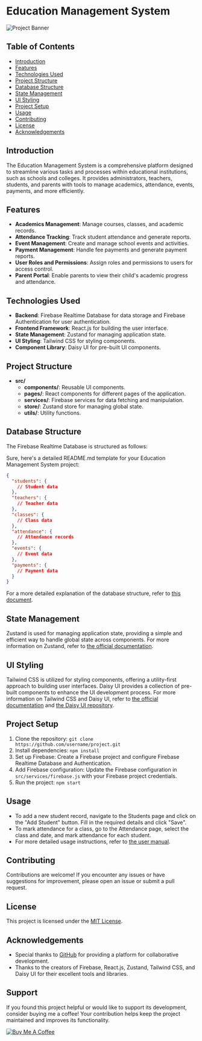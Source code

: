 # Education Management System

![Project Banner](banner.png)

## Table of Contents

- [Introduction](#introduction)
- [Features](#features)
- [Technologies Used](#technologies-used)
- [Project Structure](#project-structure)
- [Database Structure](#database-structure)
- [State Management](#state-management)
- [UI Styling](#ui-styling)
- [Project Setup](#project-setup)
- [Usage](#usage)
- [Contributing](#contributing)
- [License](#license)
- [Acknowledgements](#acknowledgements)

## Introduction

The Education Management System is a comprehensive platform designed to streamline various tasks and processes within educational institutions, such as schools and colleges. It provides administrators, teachers, students, and parents with tools to manage academics, attendance, events, payments, and more efficiently.

## Features

- **Academics Management**: Manage courses, classes, and academic records.
- **Attendance Tracking**: Track student attendance and generate reports.
- **Event Management**: Create and manage school events and activities.
- **Payment Management**: Handle fee payments and generate payment reports.
- **User Roles and Permissions**: Assign roles and permissions to users for access control.
- **Parent Portal**: Enable parents to view their child's academic progress and attendance.

## Technologies Used

- **Backend**: Firebase Realtime Database for data storage and Firebase Authentication for user authentication.
- **Frontend Framework**: React.js for building the user interface.
- **State Management**: Zustand for managing application state.
- **UI Styling**: Tailwind CSS for styling components.
- **Component Library**: Daisy UI for pre-built UI components.

## Project Structure

- **src/**
  - **components/**: Reusable UI components.
  - **pages/**: React components for different pages of the application.
  - **services/**: Firebase services for data fetching and manipulation.
  - **store/**: Zustand store for managing global state.
  - **utils/**: Utility functions.

## Database Structure

The Firebase Realtime Database is structured as follows:


Sure, here's a detailed README.md template for your Education Management System project:

```json
{
  "students": {
    // Student data
  },
  "teachers": {
    // Teacher data
  },
  "classes": {
    // Class data
  },
  "attendance": {
    // Attendance records
  },
  "events": {
    // Event data
  },
  "payments": {
    // Payment data
  }
}
```


For a more detailed explanation of the database structure, refer to [this document](link/to/database/structure.md).

## State Management

Zustand is used for managing application state, providing a simple and efficient way to handle global state across components. For more information on Zustand, refer to [the official documentation](https://github.com/pmndrs/zustand).

## UI Styling

Tailwind CSS is utilized for styling components, offering a utility-first approach to building user interfaces. Daisy UI provides a collection of pre-built components to enhance the UI development process. For more information on Tailwind CSS and Daisy UI, refer to [the official documentation](https://tailwindcss.com/) and [the Daisy UI repository](https://github.com/saadeghi/daisyui).

## Project Setup

1. Clone the repository: `git clone https://github.com/username/project.git`
2. Install dependencies: `npm install`
3. Set up Firebase: Create a Firebase project and configure Firebase Realtime Database and Authentication.
4. Add Firebase configuration: Update the Firebase configuration in `src/services/firebase.js` with your Firebase project credentials.
5. Run the project: `npm start`

## Usage

- To add a new student record, navigate to the Students page and click on the "Add Student" button. Fill in the required details and click "Save".
- To mark attendance for a class, go to the Attendance page, select the class and date, and mark attendance for each student.
- For more detailed usage instructions, refer to [the user manual](link/to/user/manual.md).

## Contributing

Contributions are welcome! If you encounter any issues or have suggestions for improvement, please open an issue or submit a pull request.

## License

This project is licensed under the [MIT License](LICENSE).

## Acknowledgements

- Special thanks to [GitHub](https://github.com/) for providing a platform for collaborative development.
- Thanks to the creators of Firebase, React.js, Zustand, Tailwind CSS, and Daisy UI for their excellent tools and libraries.

## Support

If you found this project helpful or would like to support its development, consider buying me a coffee! Your contribution helps keep the project maintained and improves its functionality.

[![Buy Me A Coffee](https://img.shields.io/badge/Buy%20Me%20A%20Coffee-%E2%98%95-yellow?style=for-the-badge&logo=buy-me-a-coffee)](link/to/buy-me-a-coffee)
